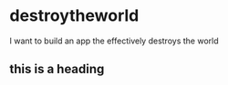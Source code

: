 # destroytheworld
I want to build an app the effectively destroys the world


## this is a heading

